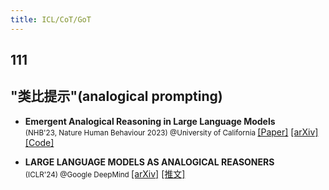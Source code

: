 ```yaml
---
title: ICL/CoT/GoT
---
```


<!-- markdownlint-disable MD033 -->

## 111

## "类比提示"(analogical prompting)

- **Emergent Analogical Reasoning in Large Language Models** <br>
  <small> (NHB'23, Nature Human Behaviour 2023) @University of California </small>
  [[Paper]](https://www.nature.com/articles/s41562-023-01659-w)
  [[arXiv]](https://arxiv.org/pdf/2212.09196)
  [[Code]](https://github.com/taylorwwebb/emergent_analogies_LLM)

- **LARGE LANGUAGE MODELS AS ANALOGICAL REASONERS** <br>
  <small> (ICLR'24) @Google DeepMind </small>
  [[arXiv]](https://arxiv.org/abs/2310.01714)
  [[推文]](https://mp.weixin.qq.com/s/EcOMx7FCE-oiE0_4OqC1bA)

